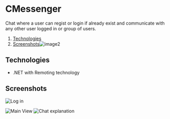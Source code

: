 # CMessenger

Chat where a user can regist or login if already exist and communicate with any other user logged in or group of users.  

1. [Technologies](#technologies)
2. [Screenshots](#screenshots)![image2](https://user-images.githubusercontent.com/28347544/159351949-8ec9570c-6eb3-4c3f-ad2b-cf21aa696a54.png)


## Technologies 

* .NET with Remoting technology

## Screenshots
![Log in](https://user-images.githubusercontent.com/28347544/159351866-e634fff1-fcf7-43c3-9ce7-ad12f691cf33.png)

![Main View](https://user-images.githubusercontent.com/28347544/159351115-dbfe6321-fce5-4dc8-95ff-d1f0ecf28492.png)
![Chat explanation](https://user-images.githubusercontent.com/28347544/159351673-87e4b57f-2459-47b4-86bf-f2f0276de912.png)
